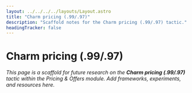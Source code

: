 ```yaml
---
layout: ../../../../layouts/Layout.astro
title: "Charm pricing (.99/.97)"
description: "Scaffold notes for the Charm pricing (.99/.97) tactic."
headingTracker: false
---
```

# Charm pricing (.99/.97)

_This page is a scaffold for future research on the **Charm pricing (.99/.97)** tactic within the Pricing & Offers module. Add frameworks, experiments, and resources here._
